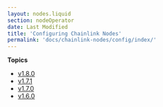 ```yaml
---
layout: nodes.liquid
section: nodeOperator
date: Last Modified
title: 'Configuring Chainlink Nodes'
permalink: 'docs/chainlink-nodes/config/index/'
---
```


**Topics**

- [v1.8.0](/docs/chainlink-nodes/config/v1_8_0/)
- [v1.7.1](/docs/chainlink-nodes/config/v1_7_1/)
- [v1.7.0](/docs/chainlink-nodes/config/v1_7_0/)
- [v1.6.0](/docs/chainlink-nodes/config/v1_6_0/)
